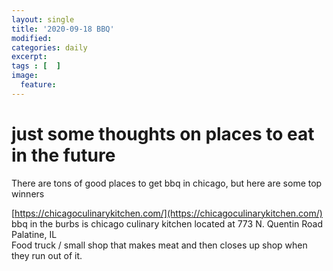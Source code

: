```yaml
---
layout: single
title: '2020-09-18 BBQ'
modified:
categories: daily
excerpt:
tags : [  ]
image:
  feature:
---
```

# just some thoughts on places to eat in the future
There are tons of good places to get bbq in chicago, but here are some top winners

[https://chicagoculinarykitchen.com/](https://chicagoculinarykitchen.com/)
bbq in the burbs is chicago culinary kitchen located at 773 N. Quentin Road Palatine, IL  
Food truck / small shop that makes meat and then closes up shop when they run out of it.  


